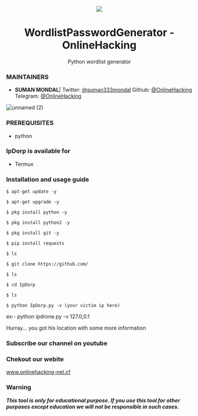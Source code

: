 <p align="center">
  <img src="https://i.pinimg.com/originals/02/17/f9/0217f93054345ac47a77aba99831abb9.jpg">  
</p>

<h1 align="center">WordlistPasswordGenerator - OnlineHacking</h1>
<p align="center">
  Python wordlist generator 
</p>

### MAINTAINERS
* **SUMAN MONDAL**| 
Twitter: <a href="https://twitter.com/suman333mondal">@suman333mondal</a>
Github: <a href="https://github.com/OnlineHacking">@OnlineHacking</a>
Telegram: <a href="https://t.me/OnlineHacking">@OnlineHacking</a>

![unnamed (2)](https://user-images.githubusercontent.com/49580304/56078909-e66b8200-5e0a-11e9-8e30-ab6351083f02.jpg)


### PREREQUISITES

* python

### IpDorp is available for

* Termux

### Installation and usage guide
```
$ apt-get update -y
```
```
$ apt-get upgrade -y
```
```
$ pkg install python -y 
```
```
$ pkg install python2 -y
```
```
$ pkg install git -y
```
```
$ pip install requests
```
```
$ ls
```
```
$ git clone https://github.com/
```
```
$ ls
```
```
$ cd IpDorp
```
```
$ ls
```
```
$ python IpDorp.py -v (your victim ip here)
```
ex:- python ipdrone.py -v 127.0,0.1

Hurray... you got his location with some more information

### Subscribe our channel on youtube


### Chekout our webite 
www.onlinehacking-net.cf
     
### Warning

***This tool is only for educational purpose. If you use this tool for other purposes except education we will not be responsible in such cases.***
